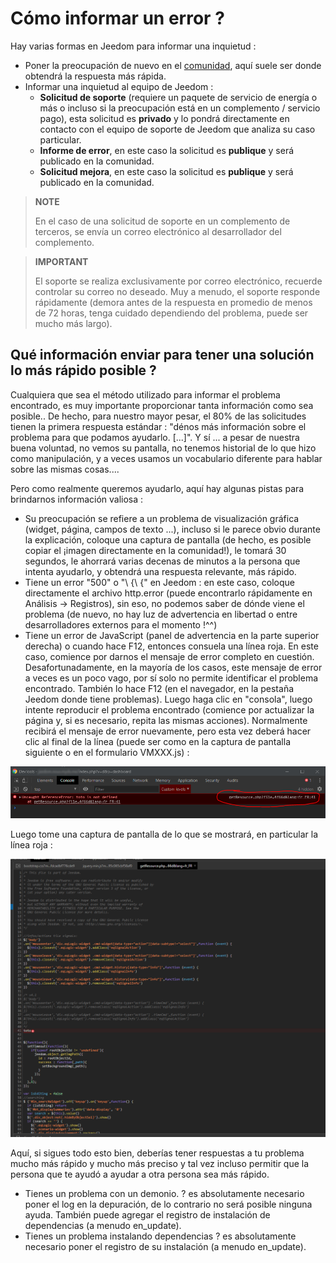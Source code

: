 # Cómo informar un error ?

Hay varias formas en Jeedom para informar una inquietud :

- Poner la preocupación de nuevo en el [comunidad](https://community.jeedom.com), aquí suele ser donde obtendrá la respuesta más rápida.
- Informar una inquietud al equipo de Jeedom :
  - **Solicitud de soporte** (requiere un paquete de servicio de energía o más o incluso si la preocupación está en un complemento / servicio pago), esta solicitud es **privado** y lo pondrá directamente en contacto con el equipo de soporte de Jeedom que analiza su caso particular.
  - **Informe de error**, en este caso la solicitud es **publique** y será publicado en la comunidad.
  - **Solicitud mejora**, en este caso la solicitud es **publique** y será publicado en la comunidad.

> **NOTE**
>
> En el caso de una solicitud de soporte en un complemento de terceros, se envía un correo electrónico al desarrollador del complemento.

> **IMPORTANT**
>
> El soporte se realiza exclusivamente por correo electrónico, recuerde controlar su correo no deseado. Muy a menudo, el soporte responde rápidamente (demora antes de la respuesta en promedio de menos de 72 horas, tenga cuidado dependiendo del problema, puede ser mucho más largo).

## Qué información enviar para tener una solución lo más rápido posible ?

Cualquiera que sea el método utilizado para informar el problema encontrado, es muy importante proporcionar tanta información como sea posible.. De hecho, para nuestro mayor pesar, el 80% de las solicitudes tienen la primera respuesta estándar : "dénos más información sobre el problema para que podamos ayudarlo. [...]". Y sí ... a pesar de nuestra buena voluntad, no vemos su pantalla, no tenemos historial de lo que hizo como manipulación, y a veces usamos un vocabulario diferente para hablar sobre las mismas cosas....

Pero como realmente queremos ayudarlo, aquí hay algunas pistas para brindarnos información valiosa :

- Su preocupación se refiere a un problema de visualización gráfica (widget, página, campos de texto ...), incluso si le parece obvio durante la explicación, coloque una captura de pantalla (de hecho, es posible copiar el ¡imagen directamente en la comunidad!), le tomará 30 segundos, le ahorrará varias decenas de minutos a la persona que intenta ayudarlo, y obtendrá una respuesta relevante, más rápido.
- Tiene un error "500" o "\ {\ {" en Jeedom : en este caso, coloque directamente el archivo http.error (puede encontrarlo rápidamente en Análisis -> Registros), sin eso, no podemos saber de dónde viene el problema (de nuevo, no hay luz de advertencia en libertad o entre desarrolladores externos para el momento !^^)
- Tiene un error de JavaScript (panel de advertencia en la parte superior derecha) o cuando hace F12, entonces consuela una línea roja. En este caso, comience por darnos el mensaje de error completo en cuestión. Desafortunadamente, en la mayoría de los casos, este mensaje de error a veces es un poco vago, por sí solo no permite identificar el problema encontrado. También lo hace F12 (en el navegador, en la pestaña Jeedom donde tiene problemas). Luego haga clic en "consola", luego intente reproducir el problema encontrado (comience por actualizar la página y, si es necesario, repita las mismas acciones). Normalmente recibirá el mensaje de error nuevamente, pero esta vez deberá hacer clic al final de la línea (puede ser como en la captura de pantalla siguiente o en el formulario VMXXX.js) :

![remonter_un_bug001](images/remonter_un_bug001.png)

Luego tome una captura de pantalla de lo que se mostrará, en particular la línea roja :

![remonter_un_bug002](images/remonter_un_bug002.png)

Aquí, si sigues todo esto bien, deberías tener respuestas a tu problema mucho más rápido y mucho más preciso y tal vez incluso permitir que la persona que te ayudó a ayudar a otra persona sea más rápido.

- Tienes un problema con un demonio. ? es absolutamente necesario poner el log en la depuración, de lo contrario no será posible ninguna ayuda. También puede agregar el registro de instalación de dependencias (a menudo en\_update).
- Tienes un problema instalando dependencias ? es absolutamente necesario poner el registro de su instalación (a menudo en\_update).
